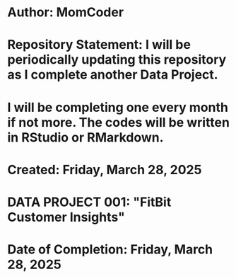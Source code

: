 # Author: MomCoder
# Repository Statement: I will be periodically updating this repository as I complete another Data Project. 
# I will be completing one every month if not more. The codes will be written in RStudio or RMarkdown.
# Created: Friday, March 28, 2025

# DATA PROJECT 001: "FitBit Customer Insights"
# Date of Completion: Friday, March 28, 2025
